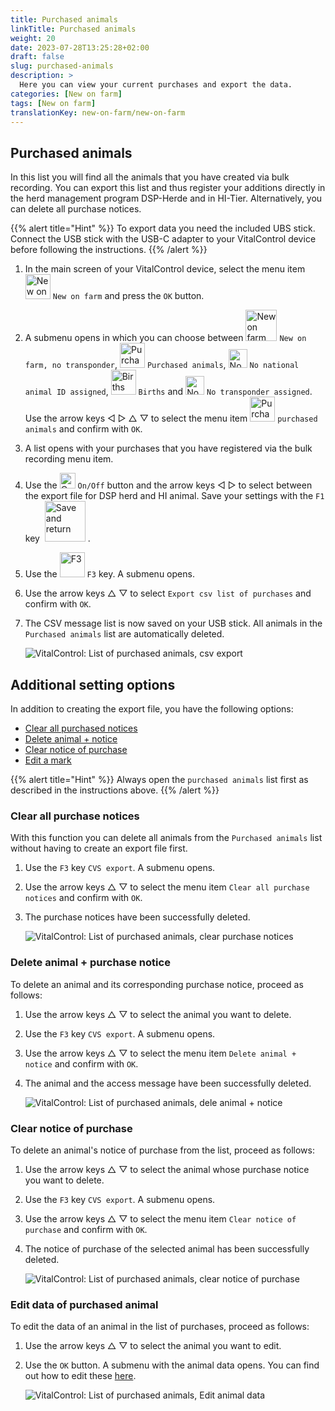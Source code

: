 ```yaml
---
title: Purchased animals
linkTitle: Purchased animals
weight: 20
date: 2023-07-28T13:25:28+02:00
draft: false
slug: purchased-animals
description: >
  Here you can view your current purchases and export the data.
categories: [New on farm]
tags: [New on farm]
translationKey: new-on-farm/new-on-farm
---
```

## Purchased animals

In this list you will find all the animals that you have created via bulk recording. You can export this list and thus register your additions directly in the herd management program DSP-Herde and in HI-Tier. Alternatively, you can delete all purchase notices.

{{% alert title="Hint" %}}
To export data you need the included UBS stick. Connect the USB stick with the USB-C adapter to your VitalControl device before following the instructions.
{{% /alert %}}

1. In the main screen of your VitalControl device, select the menu item <img src="/icons/main/new-on-farm.svg" width="40" align="bottom" alt="New on farm" /> `New on farm` and press the `OK` button.

2.  A submenu opens in which you can choose between <img src="/icons/registration/new-on-farm-no-transponder.svg" width="50" align="bottom" alt="New on farm, no transponder" /> `New on farm, no transponder`, <img src="/icons/main/new-on-farm.svg" width="40" align="bottom" alt="Purchased animals" /> `Purchased animals`, <img src="/icons/registration/no-eartag-number.svg" width="30" align="bottom" alt="No national animal ID" /> `No national animal ID assigned`, <img src="/icons/main/births.svg" width="40" align="bottom" alt="Births" /> `Births` and <img src="/icons/registration/no-transponder.svg" width="30" align="bottom" alt="No transponder assigned" /> `No transponder assigned`. Use the arrow keys ◁ ▷ △ ▽ to select the menu item <img src="/icons/main/new-on-farm.svg" width="40" align="bottom" alt="Purchased animals" /> `purchased animals` and confirm with `OK`.

3. A list opens with your purchases that you have registered via the bulk recording menu item.

4. Use the <img src="/icons/gear.svg" width="25" align="bottom" alt="On/Off" /> `On/Off` button and the arrow keys ◁ ▷ to select between the export file for DSP herd and HI animal. Save your settings with the `F1` key &nbsp;<img src="/icons/footer/save_exit.svg" width="65" align="bottom" alt="Save and return" />&nbsp;.

5. Use the <img src="/icons/exportGeburten.svg" width="40" align="bottom" alt="F3" /> `F3` key. A submenu opens.

6. Use the arrow keys △ ▽ to select `Export csv list of purchases` and confirm with `OK`.

7. The CSV message list is now saved on your USB stick. All animals in the `Purchased animals` list are automatically deleted.

    ![VitalControl: List of purchased animals, csv export](../images/purchasedanimals.png "Purchased animals, csv export ")

## Additional setting options

In addition to creating the export file, you have the following options:

- [Clear all purchased notices](#clear-all-purchase-notices)
- [Delete animal + notice](#delete-animal--purchase-notice)
- [Clear notice of purchase](#clear-notice-of-purchase)
- [Edit a mark](#edit-data-of-purchased-animal)

{{% alert title="Hint" %}}
Always open the `purchased animals` list first as described in the instructions above.
{{% /alert %}}

### Clear all purchase notices

With this function you can delete all animals from the `Purchased animals` list without having to create an export file first.

1. Use the `F3` key `CVS export`. A submenu opens.

2. Use the arrow keys △ ▽ to select the menu item `Clear all purchase notices` and confirm with `OK`.

3. The purchase notices have been successfully deleted.

    ![VitalControl: List of purchased animals, clear purchase notices](../images/clear.png "Clear all purchase notices ")

### Delete animal + purchase notice

To delete an animal and its corresponding purchase notice, proceed as follows:

1. Use the arrow keys △ ▽ to select the animal you want to delete.

2. Use the `F3` key `CVS export`. A submenu opens.

3. Use the arrow keys △ ▽ to select the menu item `Delete animal +  notice` and confirm with `OK`.

4. The animal and the access message have been successfully deleted.

    ![VitalControl: List of purchased animals, dele animal + notice](../images/delete.png "Delete animal + notice")

### Clear notice of purchase

To delete an animal's notice of purchase from the list, proceed as follows:

1. Use the arrow keys △ ▽ to select the animal whose purchase notice you want to delete.

2. Use the `F3` key `CVS export`. A submenu opens.

3. Use the arrow keys △ ▽ to select the menu item `Clear notice of purchase` and confirm with `OK`.

4. The notice of purchase of the selected animal has been successfully deleted.

    ![VitalControl: List of purchased animals, clear notice of purchase](../images/clearnotice.png "Clear notice of purchase")

### Edit data of purchased animal

To edit the data of an animal in the list of purchases, proceed as follows:

1. Use the arrow keys △ ▽ to select the animal you want to edit.

2. Use the `OK` button. A submenu with the animal data opens. You can find out how to edit these [here](/en/docs/actions/edit/#edit-animal-data).

    ![VitalControl: List of purchased animals, Edit animal data](../images/edit.png "Edit data of purchased animal")
